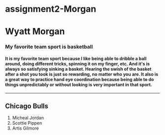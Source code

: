 # assignment2-Morgan
# Wyatt Morgan
### My favorite team sport is basketball
#### It is my favorite team sport because I like being able to dribble a ball around, doing different **tricks**, spinning it on my finger, etc. And it's is always so satisfying sinking a basket. Hearing the swish of the basket after a shot you took is just so **rewarding**, no matter who you are. It also is a great way to practice hand eye coordination because being able to do things unpredictably or without looking is very important in that sport.

---

## Chicago Bulls
1. Micheal Jordan
2. Scottie Pippen
3. Artis Gilmore
